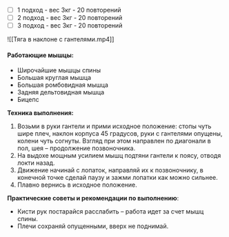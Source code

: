 - [ ] 1 подход - вес 3кг - 20 повторений
- [ ] 2 подход - вес 3кг - 20 повторений
- [ ] 3 подход - вес 3кг - 20 повторений

![[Тяга в наклоне с гантелями.mp4]]

#### Работающие мышцы: 

-   Широчайшие мышцы спины
-   Большая круглая мышца
-   Большая ромбовидная мышца
-   Задняя дельтовидная мышца
-   Бицепс

**Техника выполнения:**

1.  Возьми в руки гантели и прими исходное положение: стопы чуть шире плеч, наклон корпуса 45 градусов, руки с гантелями опущены, колени чуть согнуты. Взгляд при этом направлен по диагонали в пол, шея – продолжение позвоночника.
2.  На выдохе мощным усилием мышц подтяни гантели к поясу, отводя локти назад. 
3.  Движение начинай с лопаток, направляй их к позвоночнику, в конечной точке сделай паузу и зажми лопатки как можно сильнее.
4.  Плавно вернись в исходное положение.

**Практические советы и рекомендации по выполнению**:

-   Кисти рук постарайся расслабить – работа идет за счет мышц спины.
-   Плечи сохраняй опущенными, вверх не поднимай.